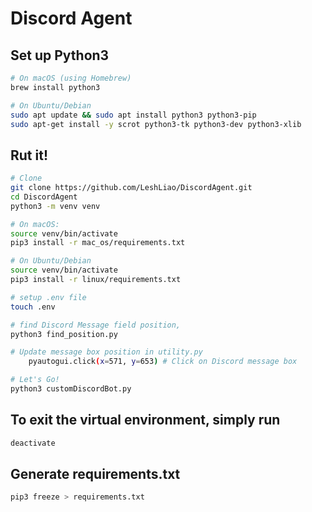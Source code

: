 # Discord Agent

## **Set up Python3**

```bash
# On macOS (using Homebrew)
brew install python3

# On Ubuntu/Debian
sudo apt update && sudo apt install python3 python3-pip
sudo apt-get install -y scrot python3-tk python3-dev python3-xlib
```

## Rut it!

```bash
# Clone
git clone https://github.com/LeshLiao/DiscordAgent.git
cd DiscordAgent
python3 -m venv venv

# On macOS:
source venv/bin/activate
pip3 install -r mac_os/requirements.txt

# On Ubuntu/Debian
source venv/bin/activate
pip3 install -r linux/requirements.txt

# setup .env file
touch .env

# find Discord Message field position,
python3 find_position.py

# Update message box position in utility.py
    pyautogui.click(x=571, y=653) # Click on Discord message box

# Let's Go!
python3 customDiscordBot.py
```

## To exit the virtual environment, simply run

```bash
deactivate
```

## Generate requirements.txt

```bash
pip3 freeze > requirements.txt
```
